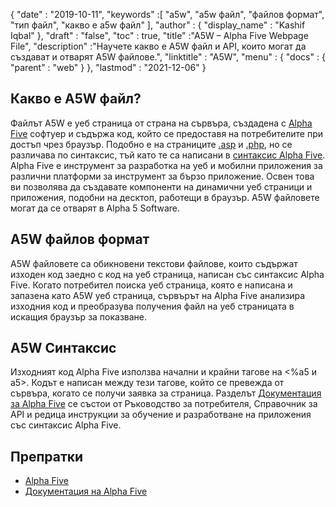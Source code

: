 {
  "date" : "2019-10-11",
  "keywords" :[ "a5w", "a5w файл", "файлов формат", "тип файл", "какво е a5w файл" ],
  "author" : {
    "display_name" : "Kashif Iqbal"
},
  "draft" : "false",
  "toc" : true,
  "title" :"A5W – Alpha Five Webpage File",
  "description" :"Научете какво е A5W файл и API, които могат да създават и отварят A5W файлове.",
  "linktitle" : "A5W",
  "menu" : {
    "docs" : {
      "parent" : "web"
}
},
  "lastmod" : "2021-12-06"
}

## Какво е A5W файл?

Файлът A5W е уеб страница от страна на сървъра, създадена с [Alpha Five](https://www.alphasoftware.com/) софтуер и съдържа код, който се предоставя на потребителите при достъп чрез браузър. Подобно е на страниците [.asp](/bg/web/asp/) и [.php](/bg/web/php/), но се различава по синтаксис, тъй като те са написани в [синтаксис Alpha Five](https://documentation.alphasoftware.com/documentation/pages/GettingStarted/index.html). Alpha Five е инструмент за разработка на уеб и мобилни приложения за различни платформи за инструмент за бързо приложение. Освен това ви позволява да създавате компоненти на динамични уеб страници и приложения, подобни на десктоп, работещи в браузър. A5W файловете могат да се отварят в Alpha 5 Software.

## A5W файлов формат

A5W файловете са обикновени текстови файлове, които съдържат изходен код заедно с код на уеб страница, написан със синтаксис Alpha Five. Когато потребител поиска уеб страница, която е написана и запазена като A5W уеб страница, сървърът на Alpha Five анализира изходния код и преобразува получения файл на уеб страницата в искащия браузър за показване.

## A5W Синтаксис

Изходният код Alpha Five използва начални и крайни тагове на <%a5 и a5>. Кодът е написан между тези тагове, който се превежда от сървъра, когато се получи заявка за страница. Разделът [Документация за Alpha Five](https://documentation.alphasoftware.com/documentation/pages/index.html) се състои от Ръководство за потребителя, Справочник за API и редица инструкции за обучение и разработване на приложения със синтаксис Alpha Five.

## Препратки

* [Alpha Five](https://www.alphasoftware.com/)
* [Документация на Alpha Five](https://documentation.alphasoftware.com/documentation/pages/index.html)

